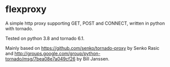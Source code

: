 # flexproxy

A simple http proxy supporting GET, POST and CONNECT, written in python with tornado.

Tested on python 3.8 and tornado 6.1.

Mainly based on https://github.com/senko/tornado-proxy by Senko Rasic and http://groups.google.com/group/python-tornado/msg/7bea08e7a049cf26 by Bill Janssen.

